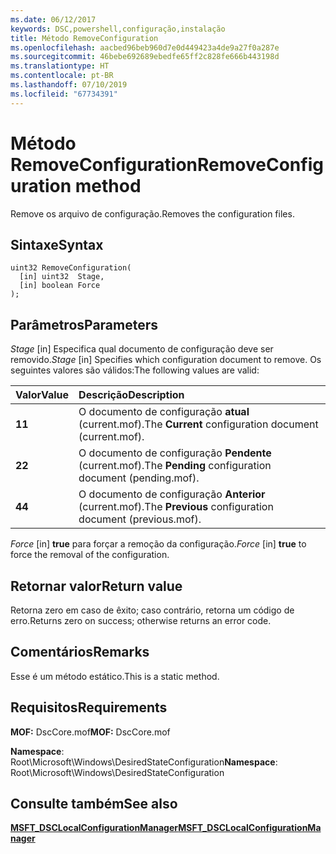 ```yaml
---
ms.date: 06/12/2017
keywords: DSC,powershell,configuração,instalação
title: Método RemoveConfiguration
ms.openlocfilehash: aacbed96beb960d7e0d449423a4de9a27f0a287e
ms.sourcegitcommit: 46bebe692689ebedfe65ff2c828fe666b443198d
ms.translationtype: HT
ms.contentlocale: pt-BR
ms.lasthandoff: 07/10/2019
ms.locfileid: "67734391"
---
```

# <a name="removeconfiguration-method"></a><span data-ttu-id="034bc-103">Método RemoveConfiguration</span><span class="sxs-lookup"><span data-stu-id="034bc-103">RemoveConfiguration method</span></span>

<span data-ttu-id="034bc-104">Remove os arquivo de configuração.</span><span class="sxs-lookup"><span data-stu-id="034bc-104">Removes the configuration files.</span></span>

## <a name="syntax"></a><span data-ttu-id="034bc-105">Sintaxe</span><span class="sxs-lookup"><span data-stu-id="034bc-105">Syntax</span></span>

```mof
uint32 RemoveConfiguration(
  [in] uint32  Stage,
  [in] boolean Force
);
```

## <a name="parameters"></a><span data-ttu-id="034bc-106">Parâmetros</span><span class="sxs-lookup"><span data-stu-id="034bc-106">Parameters</span></span>

<span data-ttu-id="034bc-107">*Stage* \[in\] Especifica qual documento de configuração deve ser removido.</span><span class="sxs-lookup"><span data-stu-id="034bc-107">*Stage* \[in\] Specifies which configuration document to remove.</span></span> <span data-ttu-id="034bc-108">Os seguintes valores são válidos:</span><span class="sxs-lookup"><span data-stu-id="034bc-108">The following values are valid:</span></span>

|<span data-ttu-id="034bc-109">Valor</span><span class="sxs-lookup"><span data-stu-id="034bc-109">Value</span></span> |<span data-ttu-id="034bc-110">Descrição</span><span class="sxs-lookup"><span data-stu-id="034bc-110">Description</span></span> |
|:--- |:---|
|<span data-ttu-id="034bc-111">**1**</span><span class="sxs-lookup"><span data-stu-id="034bc-111">**1**</span></span> | <span data-ttu-id="034bc-112">O documento de configuração **atual** (current.mof).</span><span class="sxs-lookup"><span data-stu-id="034bc-112">The **Current** configuration document (current.mof).</span></span> |
|<span data-ttu-id="034bc-113">**2**</span><span class="sxs-lookup"><span data-stu-id="034bc-113">**2**</span></span> | <span data-ttu-id="034bc-114">O documento de configuração **Pendente** (current.mof).</span><span class="sxs-lookup"><span data-stu-id="034bc-114">The **Pending** configuration document (pending.mof).</span></span>  |
|<span data-ttu-id="034bc-115">**4**</span><span class="sxs-lookup"><span data-stu-id="034bc-115">**4**</span></span> | <span data-ttu-id="034bc-116">O documento de configuração **Anterior** (current.mof).</span><span class="sxs-lookup"><span data-stu-id="034bc-116">The **Previous** configuration document (previous.mof).</span></span> |

<span data-ttu-id="034bc-117">*Force* \[in\] **true** para forçar a remoção da configuração.</span><span class="sxs-lookup"><span data-stu-id="034bc-117">*Force* \[in\] **true** to force the removal of the configuration.</span></span>

## <a name="return-value"></a><span data-ttu-id="034bc-118">Retornar valor</span><span class="sxs-lookup"><span data-stu-id="034bc-118">Return value</span></span>

<span data-ttu-id="034bc-119">Retorna zero em caso de êxito; caso contrário, retorna um código de erro.</span><span class="sxs-lookup"><span data-stu-id="034bc-119">Returns zero on success; otherwise returns an error code.</span></span>

## <a name="remarks"></a><span data-ttu-id="034bc-120">Comentários</span><span class="sxs-lookup"><span data-stu-id="034bc-120">Remarks</span></span>

<span data-ttu-id="034bc-121">Esse é um método estático.</span><span class="sxs-lookup"><span data-stu-id="034bc-121">This is a static method.</span></span>

## <a name="requirements"></a><span data-ttu-id="034bc-122">Requisitos</span><span class="sxs-lookup"><span data-stu-id="034bc-122">Requirements</span></span>

<span data-ttu-id="034bc-123">**MOF:** DscCore.mof</span><span class="sxs-lookup"><span data-stu-id="034bc-123">**MOF:** DscCore.mof</span></span>

<span data-ttu-id="034bc-124">**Namespace**: Root\Microsoft\Windows\DesiredStateConfiguration</span><span class="sxs-lookup"><span data-stu-id="034bc-124">**Namespace**: Root\Microsoft\Windows\DesiredStateConfiguration</span></span>

## <a name="see-also"></a><span data-ttu-id="034bc-125">Consulte também</span><span class="sxs-lookup"><span data-stu-id="034bc-125">See also</span></span>

[<span data-ttu-id="034bc-126">**MSFT_DSCLocalConfigurationManager**</span><span class="sxs-lookup"><span data-stu-id="034bc-126">**MSFT_DSCLocalConfigurationManager**</span></span>](msft-dsclocalconfigurationmanager.md)

